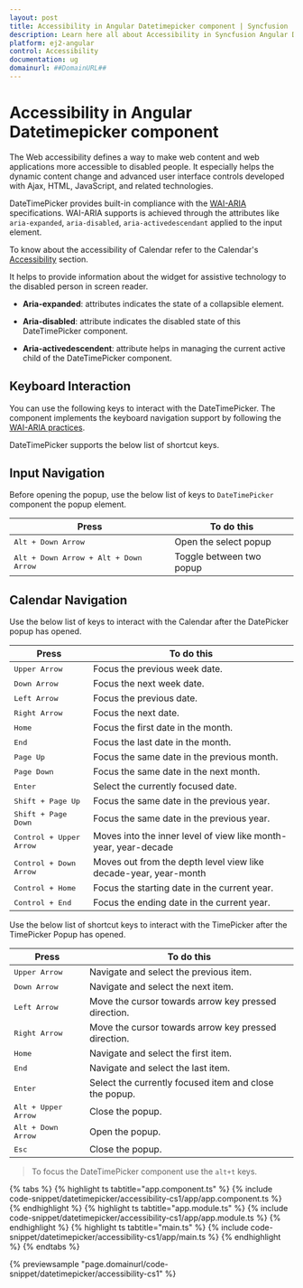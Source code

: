 ```yaml
---
layout: post
title: Accessibility in Angular Datetimepicker component | Syncfusion
description: Learn here all about Accessibility in Syncfusion Angular Datetimepicker component of Syncfusion Essential JS 2 and more.
platform: ej2-angular
control: Accessibility 
documentation: ug
domainurl: ##DomainURL##
---
```


# Accessibility in Angular Datetimepicker component

The Web accessibility defines a way to make web content and web applications
more accessible to disabled people. It especially helps the dynamic content change
and advanced user interface controls developed with Ajax, HTML, JavaScript, and related technologies.

DateTimePicker provides built-in compliance with the
[WAI-ARIA](http://www.w3.org/WAI/PF/aria-practices) specifications. WAI-ARIA
supports is achieved through the attributes
like `aria-expanded`, `aria-disabled`, `aria-activedescendant`
applied to the input element.

To know about the accessibility of Calendar refer to the Calendar's
[Accessibility](../calendar/accessibility/)
section.

It helps to provide information about the widget
for assistive technology to the disabled person in
screen reader.

* **Aria-expanded**: attributes indicates the state of a collapsible element.

* **Aria-disabled**: attribute indicates the disabled state of this DateTimePicker component.

* **Aria-activedescendent**: attribute helps in managing the current active child of the DateTimePicker component.

## Keyboard Interaction

You can use the following keys to interact with the DateTimePicker.
The component implements the keyboard navigation support by following the [WAI-ARIA practices](http://www.w3.org/WAI/PF/aria-practices).

DateTimePicker supports the below list of shortcut keys.

## Input Navigation

Before opening the popup, use the below list of keys to `DateTimePicker`
component the popup element.

| **Press**                                       | **To do this**           |
| ----------------------------------------------- | ------------------------ |
| <kbd>Alt + Down Arrow</kbd>                     | Open the select popup    |
| <kbd>Alt + Down Arrow + Alt + Down Arrow </kbd> | Toggle between two popup |

## Calendar Navigation

Use the below list of keys to interact with the Calendar after the DatePicker popup has opened.

| **Press**                        | **To do this**                                                   |
| -------------------------------- | ---------------------------------------------------------------- |
| <kbd>Upper Arrow</kbd>           | Focus the previous week date.                                    |
| <kbd>Down Arrow</kbd>            | Focus the next week date.                                        |
| <kbd>Left Arrow</kbd>            | Focus the previous date.                                         |
| <kbd>Right Arrow</kbd>           | Focus the next date.                                             |
| <kbd>Home</kbd>                  | Focus the first date in the month.                               |
| <kbd>End</kbd>                   | Focus the last date in the month.                                |
| <kbd>Page Up</kbd>               | Focus the same date in the previous month.                       |
| <kbd>Page Down</kbd>             | Focus the same date in the next month.                           |
| <kbd>Enter</kbd>                 | Select the currently focused date.                               |
| <kbd>Shift + Page Up</kbd>       | Focus the same date in the previous year.                        |
| <kbd>Shift + Page Down</kbd>     | Focus the same date in the previous year.                        |
| <kbd>Control + Upper Arrow</kbd> | Moves into the inner level of view like month-year, year-decade  |
| <kbd>Control + Down Arrow</kbd>  | Moves out from the depth level view like decade-year, year-month |
| <kbd>Control + Home</kbd>         | Focus the starting date in the current year.                     |
| <kbd>Control + End</kbd>          | Focus the ending date in the current year.                       |

Use the below list of shortcut keys to interact with the TimePicker after the TimePicker Popup has opened.

| **Press**                    | **To do this**                                         |
| ---------------------------- | ------------------------------------------------------ |
| <kbd>Upper Arrow</kbd>       | Navigate and select the previous item.                 |
| <kbd>Down Arrow</kbd>        | Navigate and select the next item.                     |
| <kbd>Left Arrow</kbd>        | Move the cursor towards arrow key pressed direction.   |
| <kbd>Right Arrow</kbd>       | Move the cursor towards arrow key pressed direction.   |
| <kbd>Home</kbd>              | Navigate and select the first item.                    |
| <kbd>End</kbd>               | Navigate and select the last item.                     |
| <kbd>Enter</kbd>             | Select the currently focused item and close the popup. |
| <kbd>Alt + Upper Arrow</kbd> | Close the popup.                                       |
| <kbd>Alt + Down Arrow</kbd>  | Open the popup.                                        |
| <kbd>Esc</kbd>               | Close the popup.                                       |

> To focus the DateTimePicker component use the `alt+t` keys.

{% tabs %}
{% highlight ts tabtitle="app.component.ts" %}
{% include code-snippet/datetimepicker/accessibility-cs1/app/app.component.ts %}
{% endhighlight %}
{% highlight ts tabtitle="app.module.ts" %}
{% include code-snippet/datetimepicker/accessibility-cs1/app/app.module.ts %}
{% endhighlight %}
{% highlight ts tabtitle="main.ts" %}
{% include code-snippet/datetimepicker/accessibility-cs1/app/main.ts %}
{% endhighlight %}
{% endtabs %}
  
{% previewsample "page.domainurl/code-snippet/datetimepicker/accessibility-cs1" %}